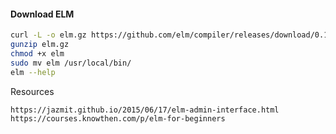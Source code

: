 #### Download ELM
```bash
curl -L -o elm.gz https://github.com/elm/compiler/releases/download/0.19.1/binary-for-linux-64-bit.gz
gunzip elm.gz
chmod +x elm
sudo mv elm /usr/local/bin/
elm --help
```
Resources
```html
https://jazmit.github.io/2015/06/17/elm-admin-interface.html
https://courses.knowthen.com/p/elm-for-beginners
```
